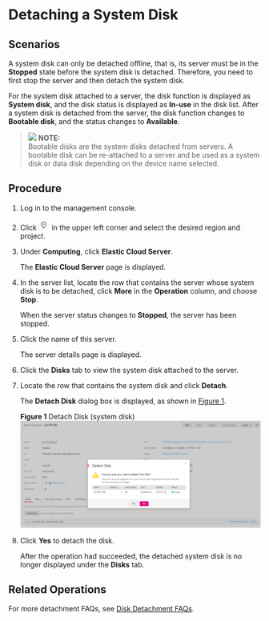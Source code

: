 # Detaching a System Disk<a name="evs_01_0003"></a>

## Scenarios<a name="section21771672164455"></a>

A system disk can only be detached offline, that is, its server must be in the  **Stopped**  state before the system disk is detached. Therefore, you need to first stop the server and then detach the system disk.

For the system disk attached to a server, the disk function is displayed as  **System disk**, and the disk status is displayed as  **In-use**  in the disk list. After a system disk is detached from the server, the disk function changes to  **Bootable disk**, and the status changes to  **Available**.

>![](/images/icon-note.gif) **NOTE:**   
>Bootable disks are the system disks detached from servers. A bootable disk can be re-attached to a server and be used as a system disk or data disk depending on the device name selected.  

## Procedure<a name="section58976207172837"></a>

1.  Log in to the management console.
2.  Click  ![](figures/icon-region.png)  in the upper left corner and select the desired region and project.
3.  Under  **Computing**, click  **Elastic Cloud Server**.

    The  **Elastic Cloud Server**  page is displayed.

4.  In the server list, locate the row that contains the server whose system disk is to be detached, click  **More**  in the  **Operation**  column, and choose  **Stop**.

    When the server status changes to  **Stopped**, the server has been stopped.

5.  Click the name of this server.

    The server details page is displayed.

6.  Click the  **Disks**  tab to view the system disk attached to the server.
7.  Locate the row that contains the system disk and click  **Detach**.

    The  **Detach Disk**  dialog box is displayed, as shown in  [Figure 1](#fig13846812115521).

    **Figure  1**  Detach Disk \(system disk\)<a name="fig13846812115521"></a>  
    ![](figures/detach-disk-(system-disk).png "detach-disk-(system-disk)")

8.  Click  **Yes**  to detach the disk.

    After the operation had succeeded, the detached system disk is no longer displayed under the  **Disks**  tab.


## Related Operations<a name="section1980071942010"></a>

For more detachment FAQs, see  [Disk Detachment FAQs](disk_detachment_faqs).

